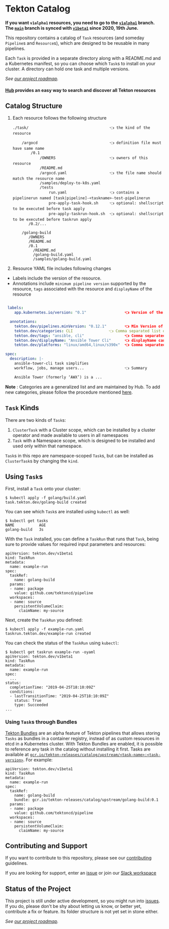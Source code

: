 # Tekton Catalog

**If you want `v1alpha1` resources, you need to go to the
[`v1alpha1`](https://github.com/tektoncd/catalog/tree/v1alpha1)
branch. The
[`main`](https://github.com/tektoncd/catalog/tree/main) branch
is synced with
[`v1beta1`](https://github.com/tektoncd/catalog/tree/v1beta1) since
2020, 19th June.**

This repository contains a catalog of `Task` resources (and someday
`Pipeline`s and `Resource`s), which are designed to be reusable in many
pipelines.

Each `Task` is provided in a separate directory along with a README.md and a
Kubernetes manifest, so you can choose which `Task`s to install on your
cluster. A directory can hold one task and multiple versions.

_See [our project roadmap](roadmap.md)._

#### [Hub](https://hub.tekton.dev/) provides an easy way to search and discover all Tekton resources

## Catalog Structure

1. Each resource follows the following structure

    ```
    ./task/                                    👈 the kind of the resource

        /argocd                                👈 definition file must have same name
            /0.1
                /OWNERS                        👈 owners of this resource
                /README.md
                /argocd.yaml                   👈 the file name should match the resource name
                /samples/deploy-to-k8s.yaml
                /tests
                    run.yaml                   👈 contains a pipelinerun named [task|pipeline]-<taskname>-test-pipelinerun
                    pre-apply-task-hook.sh     👈 optional: shellscript to be executed before task apply
                    pre-apply-taskrun-hook.sh  👈 optional: shellscript to be executed before taskrun apply
           /0.2/...

        /golang-build
           /OWNERS
           /README.md
           /0.1
             /README.md
             /golang-build.yaml
             /samples/golang-build.yaml
    ```

2. Resource YAML file includes following changes
  *  Labels include the version of the resource.
  *  Annotations include `minimum pipeline version` supported by the resource,
     `tags` associated with the resource and `displayName` of the resource

  ```yaml

   labels:
      app.kubernetes.io/version: "0.1"                 👈 Version of the resource

    annotations:
      tekton.dev/pipelines.minVersion: "0.12.1"        👈 Min Version of pipeline resource is compatible
      tekton.dev/categories: CLI		        👈 Comma separated list of categories
      tekton.dev/tags: "ansible, cli"                  👈 Comma separated list of tags
      tekton.dev/displayName: "Ansible Tower Cli"      👈 displayName can be optional
      tekton.dev/platforms: "linux/amd64,linux/s390x"  👈 Comma separated list of platforms, can be optional

  spec:
    description: |-
      ansible-tower-cli task simplifies
      workflow, jobs, manage users...                  👈 Summary

      Ansible Tower (formerly ‘AWX’) is a ...

  ```

**Note** : Categories are a generalized list and are maintained by Hub. To add new categories, please follow the procedure mentioned [here](https://github.com/tektoncd/hub/blob/main/docs/ADD_NEW_CATEGORY.md).

## `Task` Kinds

There are two kinds of `Task`s:

 1. `ClusterTask` with a Cluster scope, which can be installed by a cluster
    operator and made available to users in all namespaces
 2. `Task` with a Namespace scope, which is designed to be installed and used
    only within that namespace.

`Task`s in this repo are namespace-scoped `Task`s, but can be installed as
`ClusterTask`s by changing the `kind`.


## Using `Task`s

First, install a `Task` onto your cluster:

```
$ kubectl apply -f golang/build.yaml
task.tekton.dev/golang-build created
```

You can see which `Task`s are installed using `kubectl` as well:

```
$ kubectl get tasks
NAME           AGE
golang-build   3s
```

With the `Task` installed, you can define a `TaskRun` that runs that `Task`,
being sure to provide values for required input parameters and resources:

```
apiVersion: tekton.dev/v1beta1
kind: TaskRun
metadata:
  name: example-run
spec:
  taskRef:
    name: golang-build
  params:
  - name: package
    value: github.com/tektoncd/pipeline
  workspaces:
  - name: source
    persistentVolumeClaim:
      claimName: my-source
```

Next, create the `TaskRun` you defined:

```
$ kubectl apply -f example-run.yaml
taskrun.tekton.dev/example-run created
```

You can check the status of the `TaskRun` using `kubectl`:

```
$ kubectl get taskrun example-run -oyaml
apiVersion: tekton.dev/v1beta1
kind: TaskRun
metadata:
  name: example-run
spec:
  ...
status:
  completionTime: "2019-04-25T18:10:09Z"
  conditions:
  - lastTransitionTime: "2019-04-25T18:10:09Z"
    status: True
    type: Succeeded
...
```

### Using `Task`s through Bundles

[Tekton Bundles](https://tekton.dev/docs/pipelines/pipelines/#tekton-bundles) are an alpha feature of Tekton pipelines that allows storing `Tasks` as bundles in a container registry, instead of as custom resources in etcd in a Kubernetes cluster.
With Tekton Bundles are enabled, it is possible to reference any task in the catalog without installing it first.
Tasks are available at [`gcr.io/tekton-releases/catalog/upstream/<task-name>:<task-version>`](https://console.cloud.google.com/gcr/images/tekton-releases/GLOBAL/catalog/upstream?gcrImageListsize=100).
For example:

```
apiVersion: tekton.dev/v1beta1
kind: TaskRun
metadata:
  name: example-run
spec:
  taskRef:
    name: golang-build
    bundle: gcr.io/tekton-releases/catalog/upstream/golang-build:0.1
  params:
  - name: package
    value: github.com/tektoncd/pipeline
  workspaces:
  - name: source
    persistentVolumeClaim:
      claimName: my-source
```

## Contributing and Support

If you want to contribute to this repository, please see our [contributing](./CONTRIBUTING.md) guidelines.

If you are looking for support, enter an [issue](https://github.com/tektoncd/catalog/issues/new) or join our [Slack workspace](https://github.com/tektoncd/community/blob/main/contact.md#slack)

## Status of the Project

This project is still under active development, so you might run into
[issues](https://github.com/tektoncd/catalog/issues). If you do,
please don't be shy about letting us know, or better yet, contribute a
fix or feature. Its folder structure is not yet set in stone either.

_See [our project roadmap](roadmap.md)._

